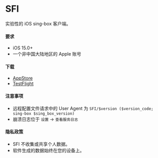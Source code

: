 # SFI

实验性的 iOS sing-box 客户端。

#### 要求

* iOS 15.0+
* 一个非中国大陆地区的 Apple 账号

#### 下载

* [AppStore](https://apps.apple.com/us/app/sing-box/id6451272673)
* [TestFlight](https://testflight.apple.com/join/AcqO44FH)

#### 注意事项

* 远程配置文件请求中的 User Agent 为 `SFI/$version ($version_code; sing-box $sing_box_version)`
* 崩溃日志位于 `设置` -> `查看服务日志`

#### 隐私政策

* SFI 不收集或共享个人数据。
* 软件生成的数据始终在您的设备上。
